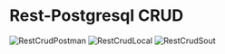 # Rest-Postgresql CRUD

![RestCrudPostman](https://user-images.githubusercontent.com/58922055/119367324-7f437b80-bcba-11eb-9035-bc83f10b5608.PNG)
![RestCrudLocal](https://user-images.githubusercontent.com/58922055/119367334-81a5d580-bcba-11eb-82de-11e2c9f61715.PNG)
![RestCrudSout](https://user-images.githubusercontent.com/58922055/119367337-836f9900-bcba-11eb-831a-73d51b8397f9.PNG)
